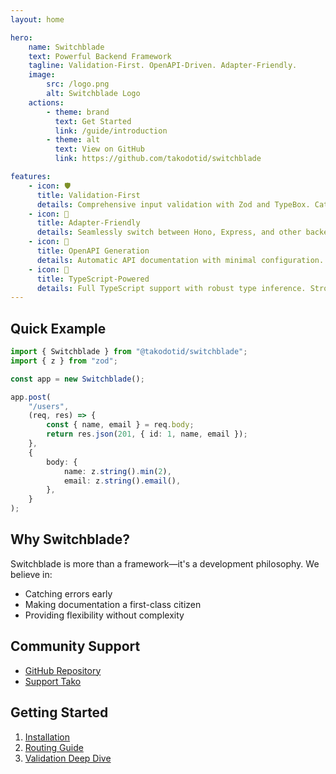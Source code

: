 ```yaml
---
layout: home

hero:
    name: Switchblade
    text: Powerful Backend Framework
    tagline: Validation-First. OpenAPI-Driven. Adapter-Friendly.
    image:
        src: /logo.png
        alt: Switchblade Logo
    actions:
        - theme: brand
          text: Get Started
          link: /guide/introduction
        - theme: alt
          text: View on GitHub
          link: https://github.com/takodotid/switchblade

features:
    - icon: 🛡️
      title: Validation-First
      details: Comprehensive input validation with Zod and TypeBox. Catch errors early and ensure data integrity.
    - icon: 🔀
      title: Adapter-Friendly
      details: Seamlessly switch between Hono, Express, and other backends. Flexible architecture for any project.
    - icon: 📄
      title: OpenAPI Generation
      details: Automatic API documentation with minimal configuration. Keep your docs always in sync.
    - icon: 🚀
      title: TypeScript-Powered
      details: Full TypeScript support with robust type inference. Strongly typed APIs out of the box.
---
```


## Quick Example

```typescript
import { Switchblade } from "@takodotid/switchblade";
import { z } from "zod";

const app = new Switchblade();

app.post(
    "/users",
    (req, res) => {
        const { name, email } = req.body;
        return res.json(201, { id: 1, name, email });
    },
    {
        body: {
            name: z.string().min(2),
            email: z.string().email(),
        },
    }
);
```

## Why Switchblade?

Switchblade is more than a framework—it's a development philosophy. We believe in:

- Catching errors early
- Making documentation a first-class citizen
- Providing flexibility without complexity

## Community Support

- [GitHub Repository](https://github.com/takodotid/switchblade)
- [Support Tako](https://tako.id/tako)

## Getting Started

1. [Installation](/guide/installation)
2. [Routing Guide](/guide/routing)
3. [Validation Deep Dive](/guide/validation)
